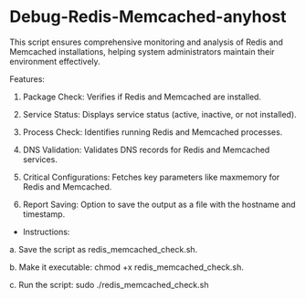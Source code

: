 # Debug-Redis-Memcached-anyhost
This script ensures comprehensive monitoring and analysis of Redis and Memcached installations, helping system administrators maintain their environment effectively.


Features:

1. Package Check: Verifies if Redis and Memcached are installed.

2. Service Status: Displays service status (active, inactive, or not installed).

3. Process Check: Identifies running Redis and Memcached processes.

4. DNS Validation: Validates DNS records for Redis and Memcached services.

5. Critical Configurations: Fetches key parameters like maxmemory for Redis and Memcached.

6. Report Saving: Option to save the output as a file with the hostname and timestamp.


* Instructions:

a. Save the script as redis_memcached_check.sh.

b. Make it executable: chmod +x redis_memcached_check.sh.

c. Run the script: sudo ./redis_memcached_check.sh


